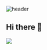 ![header](https://capsule-render.vercel.app/api?type=waving&color=gradient&height=300&section=header&text=I'm%20Gwanu.&fontSize=80)

## Hi there 👋

<img src="https://img.shields.io/badge/Gmail-D14836?style=for-the-badge&logo=gmail&logoColor=white"/>
<!--
**segment-decoder/segment-decoder** is a ✨ _special_ ✨ repository because its `README.md` (this file) appears on your GitHub profile.

Here are some ideas to get you started:

- 🔭 I’m currently working on ...
- 🌱 I’m currently learning ...
- 👯 I’m looking to collaborate on ...
- 🤔 I’m looking for help with ...
- 💬 Ask me about ...
- 📫 How to reach me: ...
- 😄 Pronouns: ...
- ⚡ Fun fact: ...
-->

## Introduction

## Career

## Links
